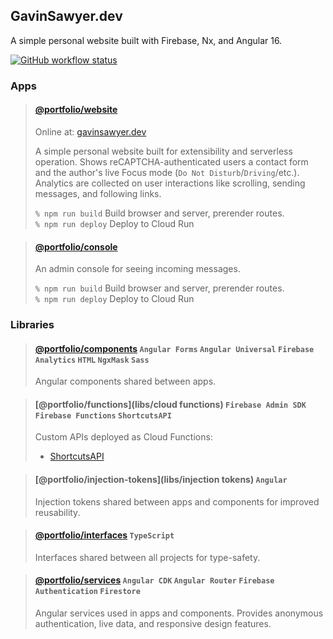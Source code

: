 ## GavinSawyer.dev
A simple personal website built with Firebase, Nx, and Angular 16.

[![GitHub workflow status](https://img.shields.io/github/actions/workflow/status/gavinsawyer/Portfolio/ci.yml)](https://github.com/gavinsawyer/Portfolio/actions/workflows/ci.yml)
### Apps
> #### [@portfolio/website](apps/website)
>
> Online at: [gavinsawyer.dev](https://gavinsawyer.dev)
>
> A simple personal website built for extensibility and serverless operation. Shows reCAPTCHA-authenticated users a contact form and the author's live Focus mode (`Do Not Disturb`/`Driving`/etc.). Analytics are collected on user interactions like scrolling, sending messages, and following links.
>
> `% npm run build` Build browser and server, prerender routes. \
> `% npm run deploy` Deploy to Cloud Run

> #### [@portfolio/console](apps/console)
>
> An admin console for seeing incoming messages.
>
> `% npm run build` Build browser and server, prerender routes. \
> `% npm run deploy` Deploy to Cloud Run
### Libraries
> #### [@portfolio/components](libs/components) `Angular Forms` `Angular Universal` `Firebase Analytics` `HTML` `NgxMask` `Sass`
>
> Angular components shared between apps.

> #### [@portfolio/functions](libs/cloud functions) `Firebase Admin SDK` `Firebase Functions` `ShortcutsAPI`
>
> Custom APIs deployed as Cloud Functions:
> - [ShortcutsAPI](https://github.com/gavinsawyer/shortcuts-api)

> #### [@portfolio/injection-tokens](libs/injection tokens) `Angular`
>
> Injection tokens shared between apps and components for improved reusability.

> #### [@portfolio/interfaces](libs/interfaces) `TypeScript`
>
> Interfaces shared between all projects for type-safety.

> #### [@portfolio/services](libs/services) `Angular CDK` `Angular Router` `Firebase Authentication` `Firestore`
>
> Angular services used in apps and components. Provides anonymous authentication, live data, and responsive design features.
